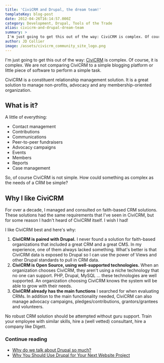 ```yaml
---
title: 'CiviCRM and Drupal, the dream team!'
templateKey: blog-post
date: 2012-04-26T16:14:57.000Z
category: Development, Drupal, Tools of the Trade
alias: civicrm-and-drupal-dream-team
summary: > 
 I'm just going to get this out of the way: CiviCRM is complex. Of course, it is complex. We are not comparing CiviCRM to a simple blogging platform or little piece of software to perform a simple task. 
author: JD Collier
image: /assets/civicrm_community_site_logo.png
---
```


I'm just going to get this out of the way: [CiviCRM](https://civicrm.org/) is complex. Of course, it is complex. We are not comparing CiviCRM to a simple blogging platform or little piece of software to perform a simple task. 

CiviCRM is a constituent relationship management solution. It is a great solution to manage non-profits, advocacy and any membership-oriented organization.

What is it?
-----------

A little of everything:

*   Contact management
*   Contributions
*   Communications
*   Peer-to-peer fundraisers
*   Advocacy campaigns
*   Events
*   Members
*   Reports
*   Case management

So, of course CiviCRM is not simple. How could something as complex as the needs of a CRM be simple? 

Why I like CiviCRM
------------------

For over a decade, I managed and consulted on faith-based CRM solutions. These solutions had the same requirements that I've seen in CiviCRM, but for some reason I hadn't heard of CiviCRM itself. I wish I had!

I like CiviCRM best and here's why:

1.  **CiviCRM is paired with Drupal.** I never found a solution for faith-based organizations that included a great CRM and a great CMS. In my experience, one of them always lacked something. What's better is that CiviCRM data is exposed to Drupal so I can use the power of Views and other Drupal standards to pull in CRM data.
2.  **CiviCRM is Open Source, using well-supported technologies.** When an organization chooses CiviCRM, they aren't using a niche technology that no one can support. PHP, Drupal, MySQL … these technologies are well supported. An organization choosing CiviCRM knows the system will be able to grow with their needs.
3.  **CiviCRM already has the main functions** I searched for when evaluating CRMs. In addition to the main functionality needed, CiviCRM can also manage advocacy campaigns, pledges/contributions, grantors/grantees and volunteers.

No robust CRM solution should be attempted without guru support. Train your employee with similar skills, hire a (well vetted) consultant, hire a company like Digett.

### Continue reading

*   [Why do we talk about Drupal so much?](/insights/why-do-we-talk-about-drupal-so-much)
*   [Why You Should Use Drupal for Your Next Website Project](/insights/why-you-should-use-drupal-your-next-website-project)